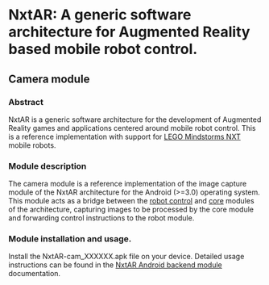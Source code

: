 NxtAR: A generic software architecture for Augmented Reality based mobile robot control.
========================================================================================

Camera module
-------------

### Abstract ###

NxtAR is a generic software architecture for the development of Augmented Reality games
and applications centered around mobile robot control. This is a reference implementation
with support for [LEGO Mindstorms NXT][1] mobile robots.

### Module description ###

The camera module is a reference implementation of the image capture module of the NxtAR architecture for
the Android (>=3.0) operating system. This module acts as a bridge between the [robot control][2] and [core][3] modules of
the architecture, capturing images to be processed by the core module and forwarding control instructions to
the robot module.

### Module installation and usage. ###

Install the NxtAR-cam_XXXXXX.apk file on your device. Detailed usage instructions can be found in the [NxtAR Android backend module][4]
documentation.

 [1]: http://www.lego.com/en-us/mindstorms/?domainredir=mindstorms.lego.com
 [2]: https://github.com/sagge-miky/NxtAR-bot
 [3]: https://github.com/sagge-miky/NxtAR-core
 [4]: https://github.com/sagge-miky/NxtAR-android
